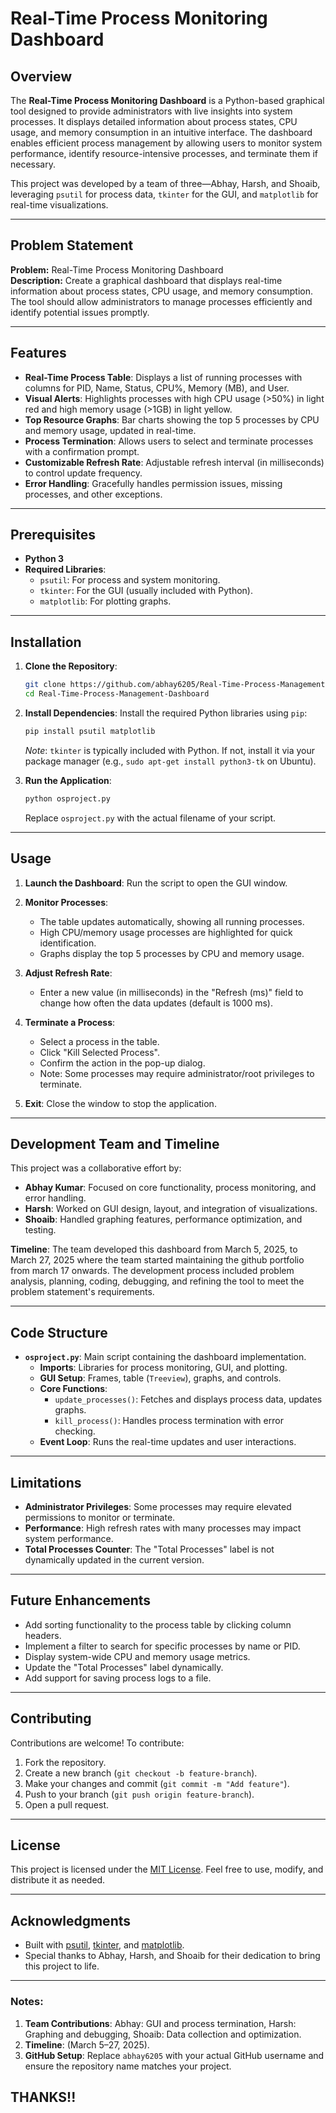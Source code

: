 # Real-Time Process Monitoring Dashboard

## Overview

The **Real-Time Process Monitoring Dashboard** is a Python-based graphical tool designed to provide administrators with live insights into system processes. It displays detailed information about process states, CPU usage, and memory consumption in an intuitive interface. The dashboard enables efficient process management by allowing users to monitor system performance, identify resource-intensive processes, and terminate them if necessary.

This project was developed by a team of three—Abhay, Harsh, and Shoaib, leveraging `psutil` for process data, `tkinter` for the GUI, and `matplotlib` for real-time visualizations.

---

## Problem Statement

**Problem:** Real-Time Process Monitoring Dashboard  
**Description:** Create a graphical dashboard that displays real-time information about process states, CPU usage, and memory consumption. The tool should allow administrators to manage processes efficiently and identify potential issues promptly.

---

## Features

- **Real-Time Process Table**: Displays a list of running processes with columns for PID, Name, Status, CPU%, Memory (MB), and User.
- **Visual Alerts**: Highlights processes with high CPU usage (>50%) in light red and high memory usage (>1GB) in light yellow.
- **Top Resource Graphs**: Bar charts showing the top 5 processes by CPU and memory usage, updated in real-time.
- **Process Termination**: Allows users to select and terminate processes with a confirmation prompt.
- **Customizable Refresh Rate**: Adjustable refresh interval (in milliseconds) to control update frequency.
- **Error Handling**: Gracefully handles permission issues, missing processes, and other exceptions.

---

## Prerequisites

- **Python 3**
- **Required Libraries**:
  - `psutil`: For process and system monitoring.
  - `tkinter`: For the GUI (usually included with Python).
  - `matplotlib`: For plotting graphs.

---

## Installation

1. **Clone the Repository**:
   ```bash
   git clone https://github.com/abhay6205/Real-Time-Process-Management-Dashboard.git
   cd Real-Time-Process-Management-Dashboard
   ```

2. **Install Dependencies**:
   Install the required Python libraries using `pip`:
   ```bash
   pip install psutil matplotlib
   ```
   *Note*: `tkinter` is typically included with Python. If not, install it via your package manager (e.g., `sudo apt-get install python3-tk` on Ubuntu).

3. **Run the Application**:
   ```bash
   python osproject.py
   ```
   Replace `osproject.py` with the actual filename of your script.

---

## Usage

1. **Launch the Dashboard**:
   Run the script to open the GUI window.

2. **Monitor Processes**:
   - The table updates automatically, showing all running processes.
   - High CPU/memory usage processes are highlighted for quick identification.
   - Graphs display the top 5 processes by CPU and memory usage.

3. **Adjust Refresh Rate**:
   - Enter a new value (in milliseconds) in the "Refresh (ms)" field to change how often the data updates (default is 1000 ms).

4. **Terminate a Process**:
   - Select a process in the table.
   - Click "Kill Selected Process".
   - Confirm the action in the pop-up dialog.
   - Note: Some processes may require administrator/root privileges to terminate.

5. **Exit**:
   Close the window to stop the application.

---

## Development Team and Timeline

This project was a collaborative effort by:
- **Abhay Kumar**: Focused on core functionality, process monitoring, and error handling.
- **Harsh**: Worked on GUI design, layout, and integration of visualizations.
- **Shoaib**: Handled graphing features, performance optimization, and testing.

**Timeline**: The team developed this dashboard from March 5, 2025, to March 27, 2025 where the team started maintaining the github portfolio from march 17 onwards. The development process included problem analysis, planning, coding, debugging, and refining the tool to meet the problem statement's requirements.

---

## Code Structure

- **`osproject.py`**: Main script containing the dashboard implementation.
  - **Imports**: Libraries for process monitoring, GUI, and plotting.
  - **GUI Setup**: Frames, table (`Treeview`), graphs, and controls.
  - **Core Functions**:
    - `update_processes()`: Fetches and displays process data, updates graphs.
    - `kill_process()`: Handles process termination with error checking.
  - **Event Loop**: Runs the real-time updates and user interactions.

---

## Limitations

- **Administrator Privileges**: Some processes may require elevated permissions to monitor or terminate.
- **Performance**: High refresh rates with many processes may impact system performance.
- **Total Processes Counter**: The "Total Processes" label is not dynamically updated in the current version.

---

## Future Enhancements

- Add sorting functionality to the process table by clicking column headers.
- Implement a filter to search for specific processes by name or PID.
- Display system-wide CPU and memory usage metrics.
- Update the "Total Processes" label dynamically.
- Add support for saving process logs to a file.

---

## Contributing

Contributions are welcome! To contribute:
1. Fork the repository.
2. Create a new branch (`git checkout -b feature-branch`).
3. Make your changes and commit (`git commit -m "Add feature"`).
4. Push to your branch (`git push origin feature-branch`).
5. Open a pull request.

---

## License

This project is licensed under the [MIT License](LICENSE). Feel free to use, modify, and distribute it as needed.

---

## Acknowledgments

- Built with [psutil](https://github.com/giampaolo/psutil), [tkinter](https://docs.python.org/3/library/tkinter.html), and [matplotlib](https://matplotlib.org/).
- Special thanks to Abhay, Harsh, and Shoaib for their dedication to bring this project to life.

---

### Notes:
1. **Team Contributions**: Abhay: GUI and process termination, Harsh: Graphing and debugging, Shoaib: Data collection and optimization.
2. **Timeline**: (March 5–27, 2025).
3. **GitHub Setup**: Replace `abhay6205` with your actual GitHub username and ensure the repository name matches your project.


## THANKS!!
